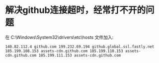 # 解决github连接超时，经常打不开的问题

在 C:\Windows\System32\drivers\etc\hosts 文件加入:

`140.82.112.4 github.com
199.232.69.194 github.global.ssl.fastly.net
185.199.108.153 assets-cdn.github.com
185.199.110.153 assets-cdn.github.com
185.199.111.153 assets-cdn.github.com`
